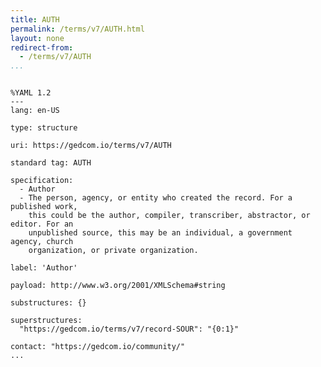 ```yaml
---
title: AUTH
permalink: /terms/v7/AUTH.html
layout: none
redirect-from:
  - /terms/v7/AUTH
...
```


```

%YAML 1.2
---
lang: en-US

type: structure

uri: https://gedcom.io/terms/v7/AUTH

standard tag: AUTH

specification:
  - Author
  - The person, agency, or entity who created the record. For a published work,
    this could be the author, compiler, transcriber, abstractor, or editor. For an
    unpublished source, this may be an individual, a government agency, church
    organization, or private organization.

label: 'Author'

payload: http://www.w3.org/2001/XMLSchema#string

substructures: {}

superstructures:
  "https://gedcom.io/terms/v7/record-SOUR": "{0:1}"

contact: "https://gedcom.io/community/"
...

```
